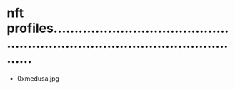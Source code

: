 # nft profiles.....................................................................................................
- 0xmedusa.jpg
